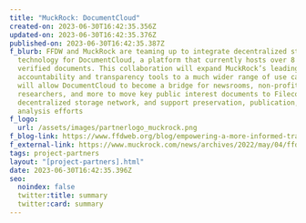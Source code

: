 ```yaml
---
title: "MuckRock: DocumentCloud"
created-on: 2023-06-30T16:42:35.356Z
updated-on: 2023-06-30T16:42:35.376Z
published-on: 2023-06-30T16:42:35.387Z
f_blurb: FFDW and MuckRock are teaming up to integrate decentralized storage
  technology for DocumentCloud, a platform that currently hosts over 8 million
  verified documents. This collaboration will expand MuckRock’s leading
  accountability and transparency tools to a much wider range of use cases. It
  will allow DocumentCloud to become a bridge for newsrooms, non-profits,
  researchers, and more to move key public interest documents to Filecoin, a
  decentralized storage network, and support preservation, publication, and
  analysis efforts
f_logo:
  url: /assets/images/partnerlogo_muckrock.png
f_blog-link: https://www.ffdweb.org/blog/empowering-a-more-informed-transparent-society-with-decentralized-technology/
f_external-link: https://www.muckrock.com/news/archives/2022/may/04/ffdw-and-muckrock-collaborate-to-bring-documentclo/
tags: project-partners
layout: "[project-partners].html"
date: 2023-06-30T16:42:35.396Z
seo:
  noindex: false
  twitter:title: summary
  twitter:card: summary
---
```

